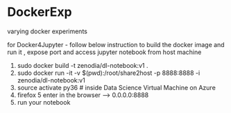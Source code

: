 # DockerExp
varying docker experiments

for Docker4Jupyter - follow below instruction to build the docker image and run it , expose port and access jupyter notebook from host machine 


1. sudo docker build -t zenodia/dl-notebook:v1 .
2. sudo docker run -it -v $(pwd):/root/share2host -p 8888:8888 -i zenodia/dl-notebook:v1 
3. source activate py36 # inside Data Science Virtual Machine on Azure 
4. firefox 
5 enter in the browser --> 0.0.0.0:8888 
6. run your notebook 

